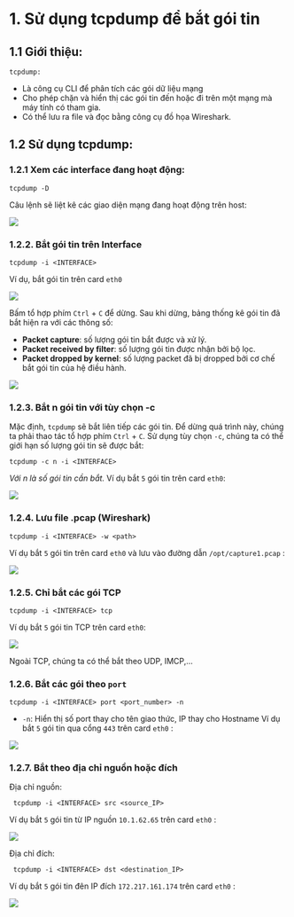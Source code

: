 # 1. Sử dụng tcpdump để bắt gói tin

## 1.1 Giới thiệu:
`tcpdump:` 
- Là công cụ CLI để phân tích các gói dữ liệu mạng
- Cho phép chặn và hiển thị các gói tin đến hoặc đi trên một mạng mà máy tính có tham gia.
- Có thể lưu ra file và đọc bằng công cụ đồ họa Wireshark.

## 1.2 Sử dụng tcpdump:
### 1.2.1 Xem các interface đang hoạt động:
```
tcpdump -D
```
Câu lệnh sẽ liệt kê các giao diện mạng đang hoạt động trên host:

<img src="https://i.imgur.com/rx5do31.png" />

### 1.2.2. Bắt gói tin trên Interface
```
tcpdump -i <INTERFACE>
```
Ví dụ, bắt gói tin trên card `eth0`
        
<img src="https://i.imgur.com/B3DFgv0.png" />
    
Bấm tổ hợp phím `Ctrl` + `C` để dừng.
Sau khi dừng, bảng thống kê gói tin đã bắt hiện ra với các thông số:
- **Packet capture**: số lượng gói tin bắt được và xử lý.
- **Packet received by filter**: số lượng gói tin được nhận bởi bộ lọc.
- **Packet dropped by kernel**: số lượng packet đã bị dropped bởi cơ chế bắt gói tin của hệ điều hành.

<img src="https://i.imgur.com/1eNdjDk.png" />

### 1.2.3. Bắt n gói tin với tùy chọn -c
Mặc định, `tcpdump` sẽ bắt liên tiếp các gói tin. Để dừng quá trình này, chúng ta phải thao tác tổ hợp phím `Ctrl` + `C`.
Sử dụng tùy chọn `-c`, chúng ta có thể giới hạn số lượng gói tin sẽ được bắt:
```
tcpdump -c n -i <INTERFACE>
```
*Với n là số gói tin cần bắt.*
Ví dụ bắt `5` gói tin trên card `eth0`:

<img src="https://i.imgur.com/zst4UKN.png" />

### 1.2.4. Lưu file .pcap (Wireshark)
```
tcpdump -i <INTERFACE> -w <path>
```
Ví dụ bắt `5` gói tin trên card `eth0` và lưu vào đường dẫn `/opt/capture1.pcap` :

<img src="https://i.imgur.com/CUq8aI9.png" />

### 1.2.5. Chỉ bắt các gói TCP

```
tcpdump -i <INTERFACE> tcp
```
Ví dụ bắt `5` gói tin TCP trên card `eth0`:

<img src="https://i.imgur.com/Do1nFY4.png" />

Ngoài TCP, chúng ta có thể bắt theo UDP, IMCP,...

### 1.2.6. Bắt các gói theo `port`
```
tcpdump -i <INTERFACE> port <port_number> -n
```
- `-n`: Hiển thị số port thay cho tên giao thức, IP thay cho Hostname
Ví dụ bắt `5` gói tin qua cổng `443` trên card `eth0` :

<img src="https://i.imgur.com/v3cXrqE.png" />

### 1.2.7. Bắt theo địa chỉ nguồn hoặc đích

Địa chỉ nguồn: 

```
 tcpdump -i <INTERFACE> src <source_IP>
```
Ví dụ bắt `5` gói tin từ IP nguồn `10.1.62.65` trên card `eth0` :

<img src="https://i.imgur.com/7Wmgb1p.png" />

Địa chỉ đích: 

```
 tcpdump -i <INTERFACE> dst <destination_IP>
```

Ví dụ bắt `5` gói tin đên IP đích `172.217.161.174` trên card `eth0` :

<img src="https://i.imgur.com/odjBizN.png" />
